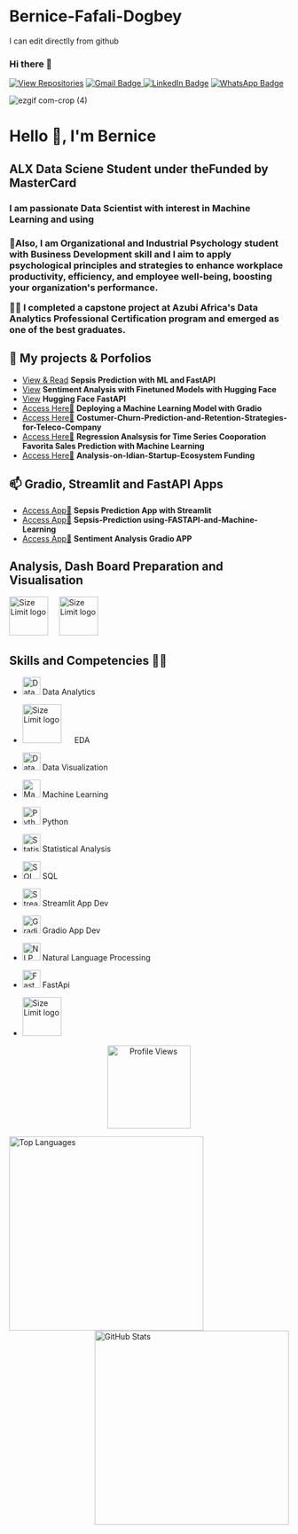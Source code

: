 # Bernice-Fafali-Dogbey

I can edit directlly from github

### Hi there 👋

<!--
**Bernice17/Bernice17** is a ✨ _special_ ✨ repository because its `README.md` (this file) appears on your GitHub profile.

Here are some ideas to get you started:

- 🔭 I’m currently working on ...
- 🌱 I’m currently learning ...Data Science with ALX Africa under the MasterCard Foundation
- 👯 I’m looking to collaborate on ...
- 🤔 I’m looking for help with ...
- 💬 Ask me about ...
- 📫 How to reach me: ...
- 😄 Pronouns: ...
- ⚡ Fun fact: ...
-->
[![View Repositories](https://img.shields.io/badge/View-My_Repositories-blue?logo=GitHub)](https://github.com/Bernice17)
<a href="#">
    <img src="https://img.shields.io/badge/Gmail-red?style=for-the-badge&logo=gmail&logoColor=white" alt="Gmail Badge"/> </a> [![LinkedIn Badge](https://img.shields.io/badge/LinkedIn-Profile-blue?style=for-the-badge&logo=linkedin)](https://www.linkedin.com/in/bernice-fafali-dogbey-76143a1a3/)
    [![WhatsApp Badge](https://img.shields.io/badge/WhatsApp-Contact-brightgreen?style=for-the-badge&logo=whatsapp)](https://wa.me/+233248514285) 


<!--
  <a href="[your-linkedin-URL](https://www.linkedin.com/in/alidu-abubakari-2612bb57/)">
    <img src="https://img.shields.io/badge/LinkedIn-blue?style=for-the-badge&logo=linkedin&logoColor=white" alt="LinkedIn Badge"/>
  </a>
<!--

<!--
**Richard-Mensah/Richard-Mensah** is a ✨ _special_ ✨ repository because its `README.md` (this file) appears on your GitHub profile.
-->


![ezgif com-crop (4)](https://github.com/ikoghoemmanuell/ikoghoemmanuell/assets/102419217/bcd5d802-dc77-4994-86a6-f5ccb46cc145)

<h1 align="">Hello 👋, I'm Bernice </h1>
<h2 alighn= ""> ALX Data Sciene Student under theFunded by MasterCard </h2>
<h3 align=""> I am passionate Data Scientist with interest in Machine Learning and using</h3>
<h3 align=""> 

🌱Also, I am Organizational and Industrial Psychology student with Business Development skill and I aim to apply psychological principles and strategies to enhance workplace productivity, efficiency, and employee well-being, boosting your organization's performance.

🔭👋 I completed a capstone project at Azubi Africa's Data Analytics Professional Certification program and emerged as one of the best graduates.

## 👯 My projects & Porfolios
- [View & Read](https://github.com/Richard-Mensah/Sepsis_Classification_Machine_Learning_API_using_FastAPI) **Sepsis Prediction with ML and FastAPI**
- [View](https://github.com/Richard-Mensah/SENTIMENT-ANALYSI-WITH-NLP) **Sentiment Analysis with Finetuned Models with Hugging Face**
- [View](hhttps://github.com/Richard-Mensah/Final-Hugging-Face-FastAPI) **Hugging Face FastAPI**
- [Access Here👋](https://github.com/Richard-Mensah/EMBEDDING-A-MACHINE-LEARNING-MODEL-INTO-A-GUI) **Deploying a Machine Learning Model with Gradio**
- [Access Here👋](https://github.com/Richard-Mensah/-Costumer-Churn-Prediction-and-Retention-Strategies-for-Teleco-Company) **Costumer-Churn-Prediction-and-Retention-Strategies-for-Teleco-Company**
- [Access Here👋](https://github.com/Richard-Mensah/Regression-Project-on-Coorporation-Favorita) **Regression Analsysis for Time Series Cooporation Favorita Sales Prediction with Machine Learning**
- [Access Here👋](https://github.com/Richard-Mensah/Analysis-on-Idian-Startup-Ecosystem-) **Analysis-on-Idian-Startup-Ecosystem Funding**

## 📫 Gradio, Streamlit and FastAPI Apps

- [Access App👋](https://huggingface.co/spaces/RICHARDMENSAH/SEPSIS-PREDICTION-STATUS-APP) **Sepsis Prediction App with Streamlit**
- [Access App👋](https://huggingface.co/spaces/RICHARDMENSAH/Sepsis-Prediction-APP-using-FASTAPI-and-Machine-Learning) **Sepsis-Prediction using-FASTAPI-and-Machine-Learning**
- [Access App👋](https://huggingface.co/spaces/RICHARDMENSAH/SENTIMENT-ANALYSIS-APP) **Sentiment Analysis Gradio APP**


## Analysis, Dash Board Preparation and Visualisation
<a><img src="https://upload.wikimedia.org/wikipedia/commons/thumb/3/34/Microsoft_Office_Excel_%282019%E2%80%93present%29.svg/1200px-Microsoft_Office_Excel_%282019%E2%80%93present%29.svg.png" width="70" height="70" alt="Size Limit logo" /></a>&nbsp;&nbsp;&nbsp;&nbsp;&nbsp;<a><img src="https://www.alura.com.br/artigos/assets/power-bi/power-bi-logo.png" width="70" height="70" alt="Size Limit logo" /></a>&nbsp;&nbsp;&nbsp;&nbsp;&nbsp; 

##  Skills and Competencies 🔭🌱
- <img src="https://img.favpng.com/19/19/7/analytics-computer-icons-data-analysis-data-science-png-favpng-shG6tVJzrLrUvefyYXcgsMFEi.jpg" alt="Data Analytics" width="32" height="32"> Data Analytics
- <a><img src="https://analyticslearn.com/wp-content/uploads/2020/11/What-is-Exploratory-Data-Analysis.jpg" width="" height="70" alt="Size Limit logo" /></a>&nbsp;&nbsp;&nbsp;&nbsp;&nbsp; EDA
- <img src="https://thumbs.dreamstime.com/b/data-visualization-isolated-icon-simple-element-illustration-technology-concept-icons-editable-logo-sign-symbol-design-142287524.jpg" alt="Data Visualization" width="32" height="32"> Data Visualization
- <img src="https://www.kindpng.com/picc/m/74-742079_machine-learning-icons-png-transparent-png.png" alt="Machine Learning" width="32" height="32"> Machine Learning
- <img src="https://pluspng.com/img-png/python-logo-png-open-2000.png" alt="Python" width="32" height="32"> Python
- <img src="https://www.clipartmax.com/png/middle/96-966181_cryptocurrency-and-ico-market-analysis-from-the-digital-market-analysis.png" alt="Statistical Analysis" width="32" height="32"> Statistical Analysis
- <img src="https://www.microsoft.com/en-us/sql-server/developer-get-started/sql-devops/img/sqldevops.png" alt="SQL" width="32" height="32"> SQL
- <img src="https://miro.medium.com/max/1000/1*njd7leqKQ9uZ22V5wA3jng.png" alt="Streamlit app development" width="32" height="32"> Streamlit App Dev
- <img src="https://huggingface.co/front/assets/spaces-launch-page/gradio-logo.svg" alt="Gradio app development" width="32" height="32"> Gradio App Dev
- <img src="https://luxcapital-website-media.s3.amazonaws.com/wp-content/uploads/2019/12/23115642/Logo-600x554.png" alt="NLP with Huggingface" width="32" height="32"> Natural Language Processing 
-  <img src="https://fastapi-tutorial.readthedocs.io/en/latest/img/fastAPI.png" alt="FastApi" width="32" height="32"> FastApi

- <a><img src="https://www.docker.com/wp-content/uploads/2022/03/vertical-logo-monochromatic.png" width="70" height="70" alt="Size Limit logo" /></a>&nbsp;&nbsp;&nbsp;&nbsp;&nbsp;

<p align="center">
  <img src="https://komarev.com/ghpvc/?username=aliduabubakari&color=blueviolet" alt="Profile Views" width="150" />
</p>


<div>
  <a href="https://github.com/anuraghazra/github-readme-stats">
    <img align="left" src="https://github-readme-stats.vercel.app/api/top-langs/?username=Richard-Mensah&layout=compact&langs_count=6" alt="Top Languages" width="350" />
  </a>
  
  <a href="https://github.com/Richard-Mensah">
    <img align="right" src="https://github-readme-stats.vercel.app/api?username=Richard-Mensah&show_icons=true&theme=dracula" alt="GitHub Stats" width="350" />
  </a>
</div>

